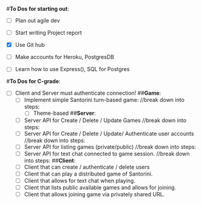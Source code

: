 #**To Dos for starting out**:
- [ ] Plan out agile dev
- [ ] Start writing Project report
- [X] Use Git hub
- [ ] Make accounts for Heroku, PostgresDB

- [ ] Learn how to use Express(), SQL for Postgres

#**To Dos for C-grade**:
- [ ] Client and Server must authenticate connection!
  ##**Game**:
  - [ ] Implement simple Santorini turn-based game:
    //break down into steps:
    - [ ] Theme-based
  ##**Server**:
  - [ ] Server API for Create / Delete / Update Games
    //break down into steps:
  - [ ] Server API for Create / Delete / Update/ Authenticate user accounts
    //break down into steps:
  - [ ] Server API for listing games  (private/public)
    //break down into steps:
  - [ ] Server API for text chat connected to game session.
    //break down into steps:
  ##**Client**:
  - [ ] Client that can create / authenticate / delete users
  - [ ] Client that can play a distributed game of Santorini.
  - [ ] Client that allows for text chat when playing.
  - [ ] Client that lists public available games and allows for joining.
  - [ ] Client that allows joining game via privately shared URL.
